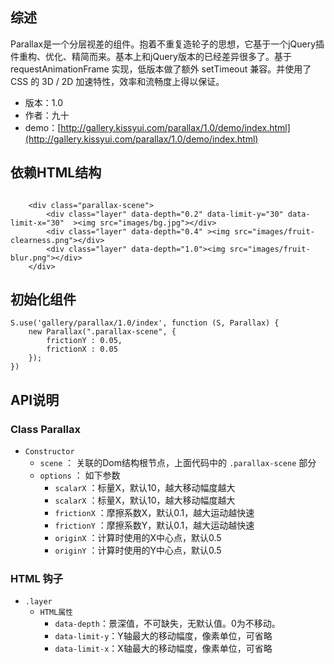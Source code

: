 ## 综述

Parallax是一个分层视差的组件。抱着不重复造轮子的思想，它基于一个jQuery插件重构、优化、精简而来。基本上和jQuery版本的已经差异很多了。基于 requestAnimationFrame 实现，低版本做了额外 setTimeout 兼容。并使用了 CSS 的 3D / 2D 加速特性，效率和流畅度上得以保证。  

* 版本：1.0
* 作者：九十
* demo：[http://gallery.kissyui.com/parallax/1.0/demo/index.html](http://gallery.kissyui.com/parallax/1.0/demo/index.html)

## 依赖HTML结构

```
	
	<div class="parallax-scene">
		<div class="layer" data-depth="0.2" data-limit-y="30" data-limit-x="30"  ><img src="images/bg.jpg"></div>
		<div class="layer" data-depth="0.4" ><img src="images/fruit-clearness.png"></div>
		<div class="layer" data-depth="1.0"><img src="images/fruit-blur.png"></div>
	</div>

```

## 初始化组件
```
S.use('gallery/parallax/1.0/index', function (S, Parallax) {
	new Parallax(".parallax-scene", {
		frictionY : 0.05,
		frictionX : 0.05
	});
})
```

## API说明

### Class Parallax
* `Constructor`
	* `scene` ： 关联的Dom结构根节点，上面代码中的 `.parallax-scene` 部分
	* `options` ： 如下参数
		* `scalarX` ：标量X，默认10，越大移动幅度越大
		* `scalarX` ：标量X，默认10，越大移动幅度越大
		* `frictionX` ：摩擦系数X，默认0.1，越大运动越快速
		* `frictionY` ：摩擦系数Y，默认0.1，越大运动越快速
		* `originX` ：计算时使用的X中心点，默认0.5
		* `originY` ：计算时使用的Y中心点，默认0.5
### HTML 钩子

* `.layer`
	* `HTML属性`
		* `data-depth`：景深值，不可缺失，无默认值。0为不移动。
		* `data-limit-y`：Y轴最大的移动幅度，像素单位，可省略
		* `data-limit-x`：X轴最大的移动幅度，像素单位，可省略
		